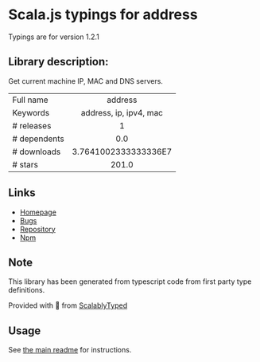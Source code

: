 
# Scala.js typings for address

Typings are for version 1.2.1

## Library description:
Get current machine IP, MAC and DNS servers.

|                    |                 |
| ------------------ | :-------------: |
| Full name          | address |
| Keywords           | address, ip, ipv4, mac |
| # releases         | 1 |
| # dependents       | 0.0 |
| # downloads        | 3.7641002333333336E7 |
| # stars            | 201.0 |

## Links
- [Homepage](https://github.com/node-modules/address#readme)
- [Bugs](https://github.com/node-modules/address/issues)
- [Repository](https://github.com/node-modules/address)
- [Npm](https://www.npmjs.com/package/address)
    


## Note
This library has been generated from typescript code from first party type definitions.

Provided with :purple_heart: from [ScalablyTyped](https://github.com/oyvindberg/ScalablyTyped)

## Usage
See [the main readme](../../readme.md) for instructions.


